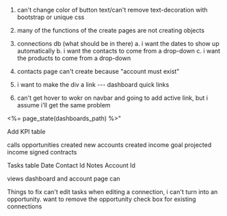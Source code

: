 1. can't change color of button text/can't remove text-decoration with bootstrap or unique css
2. many of the functions of the create pages are not creating objects 
3. connections db (what should be in there)
	a. i want the dates to show up automatically
	b. i want the contacts to come from a drop-down
	c. i want the products to come from a drop-down

4. contacts page can't create because "account must exist"

5. i want to make the div a link --- dashboard quick links

6. can't get hover to wokr on navbar and going to add active link, but i assume i'll get the same problem


<%= page_state(dashboards_path) %>"


Add KPI table 

calls 
opportunities created 
new accounts created
income goal 
projected income
signed contracts

Tasks table 
Date
Contact Id
Notes 
Account Id 

views dashboard and account page 
can 

Things to fix 
can't edit tasks
when editing a connection, i can't turn into an opportunity. want to remove the opportunity check box for existing connections
